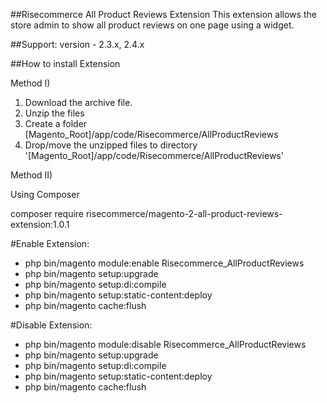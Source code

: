 ##Risecommerce All Product Reviews Extension
This extension allows the store admin to show all product reviews on one page using a widget.

##Support: 
version - 2.3.x, 2.4.x

##How to install Extension

Method I)

1. Download the archive file.
2. Unzip the files
3. Create a folder [Magento_Root]/app/code/Risecommerce/AllProductReviews
4. Drop/move the unzipped files to directory '[Magento_Root]/app/code/Risecommerce/AllProductReviews'

Method II)

Using Composer

composer require risecommerce/magento-2-all-product-reviews-extension:1.0.1

#Enable Extension:
- php bin/magento module:enable Risecommerce_AllProductReviews
- php bin/magento setup:upgrade
- php bin/magento setup:di:compile
- php bin/magento setup:static-content:deploy
- php bin/magento cache:flush

#Disable Extension:
- php bin/magento module:disable Risecommerce_AllProductReviews
- php bin/magento setup:upgrade
- php bin/magento setup:di:compile
- php bin/magento setup:static-content:deploy
- php bin/magento cache:flush
